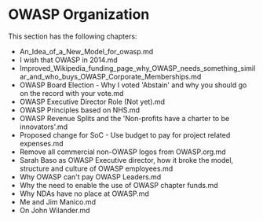 # OWASP Organization

This section has the following chapters:

* An_Idea_of_a_New_Model_for_owasp.md
* I wish that OWASP in 2014.md
* Improved_Wikipedia_funding_page_why_OWASP_needs_something_similar_and_who_buys_OWASP_Corporate_Memberships.md
* OWASP Board Election -  Why I voted 'Abstain' and why you should go on the record with your vote.md
* OWASP Executive Director Role (Not yet).md
* OWASP Principles based on NHS.md
* OWASP Revenue Splits and the 'Non-profits have a charter to be innovators'.md
* Proposed change for SoC - Use budget to pay for project related expenses.md
* Remove all commercial non-OWASP logos from OWASP.org.md
* Sarah Baso as OWASP Executive director, how it broke the model, structure and culture of OWASP employees.md
* Why OWASP can't pay OWASP Leaders.md
* Why the need to enable the use of OWASP chapter funds.md
* Why NDAs have no place at OWASP.md
* Me and Jim Manico.md
* On John Wilander.md